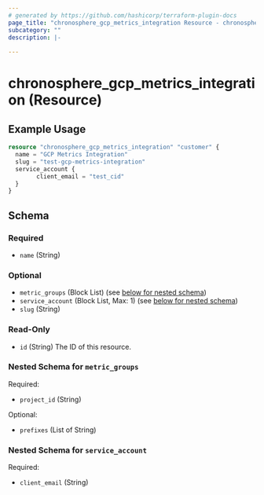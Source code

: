 ```yaml
---
# generated by https://github.com/hashicorp/terraform-plugin-docs
page_title: "chronosphere_gcp_metrics_integration Resource - chronosphere"
subcategory: ""
description: |-
  
---
```


# chronosphere_gcp_metrics_integration (Resource)



## Example Usage

```terraform
resource "chronosphere_gcp_metrics_integration" "customer" {
  name = "GCP Metrics Integration"
  slug = "test-gcp-metrics-integration"
  service_account {
        client_email = "test_cid"
  }
}
```

<!-- schema generated by tfplugindocs -->
## Schema

### Required

- `name` (String)

### Optional

- `metric_groups` (Block List) (see [below for nested schema](#nestedblock--metric_groups))
- `service_account` (Block List, Max: 1) (see [below for nested schema](#nestedblock--service_account))
- `slug` (String)

### Read-Only

- `id` (String) The ID of this resource.

<a id="nestedblock--metric_groups"></a>
### Nested Schema for `metric_groups`

Required:

- `project_id` (String)

Optional:

- `prefixes` (List of String)


<a id="nestedblock--service_account"></a>
### Nested Schema for `service_account`

Required:

- `client_email` (String)
